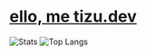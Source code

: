 # [ello, me tizu.dev](https://tizu.dev)

![Stats](https://github-readme-stats.vercel.app/api?username=tizu69&theme=catppuccin_mocha)
![Top Langs](https://github-readme-stats.vercel.app/api/top-langs?username=tizu69&theme=catppuccin_mocha&hide=java&layout=compact)

